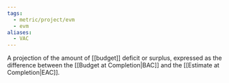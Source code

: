 ```yaml
---
tags:
  - metric/project/evm
  - evm
aliases:
  - VAC
---
```

A projection of the amount of [[budget]] deficit or surplus, expressed as the difference between the [[Budget at Completion|BAC]] and the [[Estimate at Completion|EAC]].